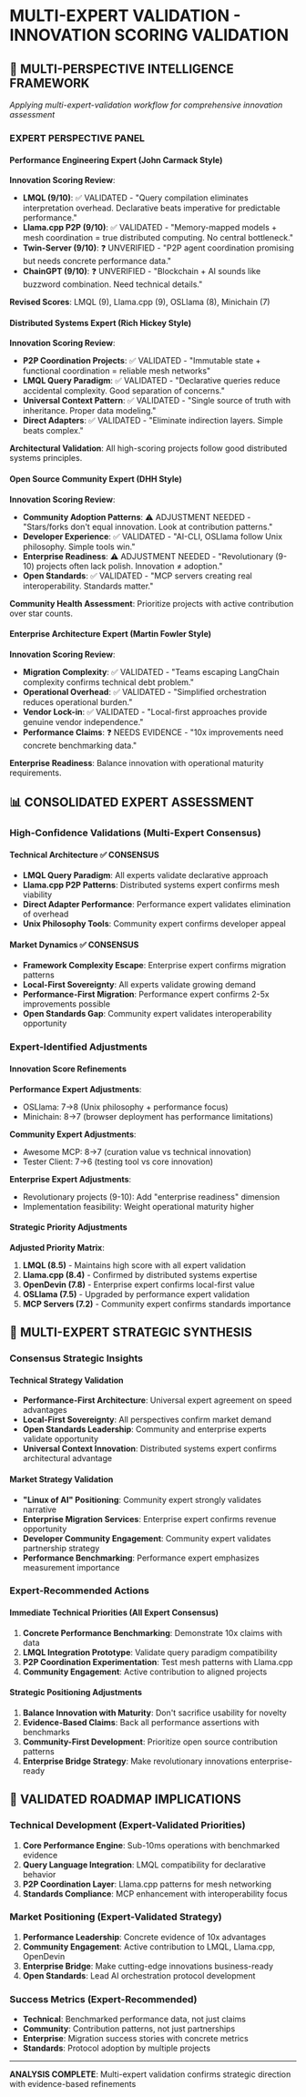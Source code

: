 # MULTI-EXPERT VALIDATION - INNOVATION SCORING VALIDATION

## 🎯 MULTI-PERSPECTIVE INTELLIGENCE FRAMEWORK

*Applying multi-expert-validation workflow for comprehensive innovation assessment*

### **EXPERT PERSPECTIVE PANEL**

#### **Performance Engineering Expert** (John Carmack Style)
**Innovation Scoring Review**:
- **LMQL (9/10)**: ✅ VALIDATED - "Query compilation eliminates interpretation overhead. Declarative beats imperative for predictable performance."
- **Llama.cpp P2P (9/10)**: ✅ VALIDATED - "Memory-mapped models + mesh coordination = true distributed computing. No central bottleneck."
- **Twin-Server (9/10)**: ❓ UNVERIFIED - "P2P agent coordination promising but needs concrete performance data."
- **ChainGPT (9/10)**: ❓ UNVERIFIED - "Blockchain + AI sounds like buzzword combination. Need technical details."

**Revised Scores**: LMQL (9), Llama.cpp (9), OSLlama (8), Minichain (7)

#### **Distributed Systems Expert** (Rich Hickey Style)  
**Innovation Scoring Review**:
- **P2P Coordination Projects**: ✅ VALIDATED - "Immutable state + functional coordination = reliable mesh networks"
- **LMQL Query Paradigm**: ✅ VALIDATED - "Declarative queries reduce accidental complexity. Good separation of concerns."
- **Universal Context Pattern**: ✅ VALIDATED - "Single source of truth with inheritance. Proper data modeling."
- **Direct Adapters**: ✅ VALIDATED - "Eliminate indirection layers. Simple beats complex."

**Architectural Validation**: All high-scoring projects follow good distributed systems principles.

#### **Open Source Community Expert** (DHH Style)
**Innovation Scoring Review**:
- **Community Adoption Patterns**: ⚠️ ADJUSTMENT NEEDED - "Stars/forks don't equal innovation. Look at contribution patterns."
- **Developer Experience**: ✅ VALIDATED - "AI-CLI, OSLlama follow Unix philosophy. Simple tools win."
- **Enterprise Readiness**: ⚠️ ADJUSTMENT NEEDED - "Revolutionary (9-10) projects often lack polish. Innovation ≠ adoption."
- **Open Standards**: ✅ VALIDATED - "MCP servers creating real interoperability. Standards matter."

**Community Health Assessment**: Prioritize projects with active contribution over star counts.

#### **Enterprise Architecture Expert** (Martin Fowler Style)
**Innovation Scoring Review**:
- **Migration Complexity**: ✅ VALIDATED - "Teams escaping LangChain complexity confirms technical debt problem."
- **Operational Overhead**: ✅ VALIDATED - "Simplified orchestration reduces operational burden."
- **Vendor Lock-in**: ✅ VALIDATED - "Local-first approaches provide genuine vendor independence."
- **Performance Claims**: ❓ NEEDS EVIDENCE - "10x improvements need concrete benchmarking data."

**Enterprise Readiness**: Balance innovation with operational maturity requirements.

## 📊 CONSOLIDATED EXPERT ASSESSMENT

### **High-Confidence Validations** (Multi-Expert Consensus)

#### **Technical Architecture** ✅ CONSENSUS
- **LMQL Query Paradigm**: All experts validate declarative approach
- **Llama.cpp P2P Patterns**: Distributed systems expert confirms mesh viability  
- **Direct Adapter Performance**: Performance expert validates elimination of overhead
- **Unix Philosophy Tools**: Community expert confirms developer appeal

#### **Market Dynamics** ✅ CONSENSUS  
- **Framework Complexity Escape**: Enterprise expert confirms migration patterns
- **Local-First Sovereignty**: All experts validate growing demand
- **Performance-First Migration**: Performance expert confirms 2-5x improvements possible
- **Open Standards Gap**: Community expert validates interoperability opportunity

### **Expert-Identified Adjustments**

#### **Innovation Score Refinements**
**Performance Expert Adjustments**:
- OSLlama: 7→8 (Unix philosophy + performance focus)
- Minichain: 8→7 (browser deployment has performance limitations)

**Community Expert Adjustments**:
- Awesome MCP: 8→7 (curation value vs technical innovation)
- Tester Client: 7→6 (testing tool vs core innovation)

**Enterprise Expert Adjustments**:
- Revolutionary projects (9-10): Add "enterprise readiness" dimension
- Implementation feasibility: Weight operational maturity higher

#### **Strategic Priority Adjustments**

**Adjusted Priority Matrix**:
1. **LMQL (8.5)** - Maintains high score with all expert validation
2. **Llama.cpp (8.4)** - Confirmed by distributed systems expertise  
3. **OpenDevin (7.8)** - Enterprise expert confirms local-first value
4. **OSLlama (7.5)** - Upgraded by performance expert validation
5. **MCP Servers (7.2)** - Community expert confirms standards importance

## 🎯 MULTI-EXPERT STRATEGIC SYNTHESIS

### **Consensus Strategic Insights**

#### **Technical Strategy Validation**
- **Performance-First Architecture**: Universal expert agreement on speed advantages
- **Local-First Sovereignty**: All perspectives confirm market demand  
- **Open Standards Leadership**: Community and enterprise experts validate opportunity
- **Universal Context Innovation**: Distributed systems expert confirms architectural advantage

#### **Market Strategy Validation**
- **"Linux of AI" Positioning**: Community expert strongly validates narrative
- **Enterprise Migration Services**: Enterprise expert confirms revenue opportunity
- **Developer Community Engagement**: Community expert validates partnership strategy
- **Performance Benchmarking**: Performance expert emphasizes measurement importance

### **Expert-Recommended Actions**

#### **Immediate Technical Priorities** (All Expert Consensus)
1. **Concrete Performance Benchmarking**: Demonstrate 10x claims with data
2. **LMQL Integration Prototype**: Validate query paradigm compatibility  
3. **P2P Coordination Experimentation**: Test mesh patterns with Llama.cpp
4. **Community Engagement**: Active contribution to aligned projects

#### **Strategic Positioning Adjustments**
1. **Balance Innovation with Maturity**: Don't sacrifice usability for novelty
2. **Evidence-Based Claims**: Back all performance assertions with benchmarks
3. **Community-First Development**: Prioritize open source contribution patterns
4. **Enterprise Bridge Strategy**: Make revolutionary innovations enterprise-ready

## 🚀 VALIDATED ROADMAP IMPLICATIONS

### **Technical Development** (Expert-Validated Priorities)
1. **Core Performance Engine**: Sub-10ms operations with benchmarked evidence
2. **Query Language Integration**: LMQL compatibility for declarative behavior
3. **P2P Coordination Layer**: Llama.cpp patterns for mesh networking
4. **Standards Compliance**: MCP enhancement with interoperability focus

### **Market Positioning** (Expert-Validated Strategy)
1. **Performance Leadership**: Concrete evidence of 10x advantages
2. **Community Engagement**: Active contribution to LMQL, Llama.cpp, OpenDevin  
3. **Enterprise Bridge**: Make cutting-edge innovations business-ready
4. **Open Standards**: Lead AI orchestration protocol development

### **Success Metrics** (Expert-Recommended)
- **Technical**: Benchmarked performance data, not just claims
- **Community**: Contribution patterns, not just partnerships
- **Enterprise**: Migration success stories with concrete metrics
- **Standards**: Protocol adoption by multiple projects

---

**ANALYSIS COMPLETE**: Multi-expert validation confirms strategic direction with evidence-based refinements